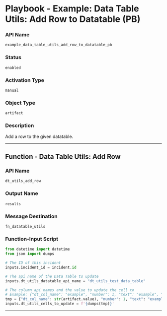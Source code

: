 <!--
    DO NOT MANUALLY EDIT THIS FILE
    THIS FILE IS AUTOMATICALLY GENERATED WITH resilient-sdk codegen
    Generated with resilient-sdk v49.0.4423
-->

# Playbook - Example: Data Table Utils: Add Row to Datatable (PB)

### API Name
`example_data_table_utils_add_row_to_datatable_pb`

### Status
`enabled`

### Activation Type
`manual`

### Object Type
`artifact`

### Description
Add a row to the given datatable.


---
## Function - Data Table Utils: Add Row

### API Name
`dt_utils_add_row`

### Output Name
`results`

### Message Destination
`fn_datatable_utils`

### Function-Input Script
```python
from datetime import datetime
from json import dumps

# The ID of this incident
inputs.incident_id = incident.id

# The api name of the Data Table to update
inputs.dt_utils_datatable_api_name = "dt_utils_test_data_table"

# The column api names and the value to update the cell to
# Example: {"dt_col_name": "example", "number": 1, "text": "example", "datetime": Date().getTime(), "boolean": True, "select": "1", "multi_select": ["a", "b"]}
tmp = {"dt_col_name": str(artifact.value), "number": 1, "text": "example add row", "datetime": int(datetime.now().timestamp()*1000), "boolean": True, "select": "1", "multi_select": ["a", "b"]}
inputs.dt_utils_cells_to_update = f'{dumps(tmp)}'
```

---


